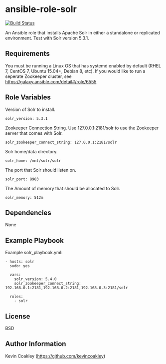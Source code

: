 ansible-role-solr
=================

[![Build Status](https://travis-ci.org/kevincoakley/ansible-role-solr.svg?branch=master)](https://travis-ci.org/kevincoakley/ansible-role-solr)

An Ansible role that installs Apache Solr in either a standalone or replicated environment. Test with Solr version 5.3.1.

Requirements
------------

You must be running a Linux OS that has systemd enabled by default (RHEL 7, CentOS 7, Ubuntu 15.04+, Debian 8, etc). If you would like to run
a seperate Zookeeper cluster, see https://galaxy.ansible.com/detail#/role/6555

Role Variables
--------------

Version of Solr to install.

	solr_version: 5.3.1

Zookeeper Connection String. Use 127.0.0.1:2181/solr to use the Zookeeper server that comes with Solr.

	solr_zookeeper_connect_string: 127.0.0.1:2181/solr

Solr home/data directory.

	solr_home: /mnt/solr/solr

The port that Solr should listen on.

	solr_port: 8983

The Amount of memory that should be allocated to Solr.

	solr_memory: 512m


Dependencies
------------

None

Example Playbook
----------------

Example solr_playbook.yml:

	- hosts: solr
	  sudo: yes

	  vars:
	    solr_version: 5.4.0
	    solr_zookeeper_connect_string: 192.168.0.1:2181,192.168.0.2:2181,192.168.0.3:2181/solr

	  roles:
	    - solr


License
-------

BSD

Author Information
------------------

Kevin Coakley (https://github.com/kevincoakley)
